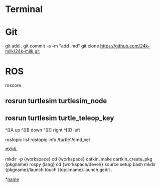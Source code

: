 # Terminal

# Git
git add .
git commit -a -m "add .md"
git clone https://github.com/24k-milk/24k-milk.git
# ROS

roscore

## rosrun turtlesim turtlesim_node 
## rosrun turtlesim turtle_teleop_key 

^[[A up
^[[B down
^[[C right
^[[D left



rostopic list
rostopic info /turtle1/cmd_vel

#XML

mkdir -p {workspace}
cd {workspace}
catkin_make
cartkin_create_pkg {pkgname} rospy {lang}
cd {workspace/devel/} 
source setup.bash
mkdir {pkgname}/launch
touch {topicname}.launch
gedit .




*[name](http://www.baidu.com)
